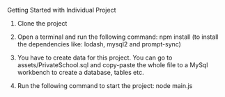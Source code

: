 Getting Started with Individual Project

1. Clone the project

2. Open a terminal and run the following command: npm install
   (to install the dependencies like: lodash, mysql2 and prompt-sync)

3. You have to create data for this project.
   You can go to assets/PrivateSchool.sql and copy-paste the whole file to a MySql workbench
   to create a database, tables etc.

4. Run the following command to start the project: node main.js

